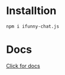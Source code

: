 # Installtion

```npm i ifunny-chat.js```

# Docs
[Click for docs](https://ifunny-co.github.io/ifunny.js/)
